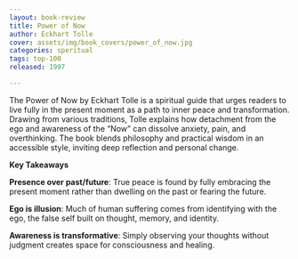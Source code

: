 ```yaml
---
layout: book-review
title: Power of Now
author: Eckhart Tolle
cover: assets/img/book_covers/power_of_now.jpg
categories: speritual
tags: top-100
released: 1997

---
```

The Power of Now by Eckhart Tolle is a spiritual guide that urges readers to live fully in the present moment as a path to inner peace and transformation. Drawing from various traditions, Tolle explains how detachment from the ego and awareness of the “Now” can dissolve anxiety, pain, and overthinking. The book blends philosophy and practical wisdom in an accessible style, inviting deep reflection and personal change.

**Key Takeaways**

**Presence over past/future**: True peace is found by fully embracing the present moment rather than dwelling on the past or fearing the future.

**Ego is illusion**: Much of human suffering comes from identifying with the ego, the false self built on thought, memory, and identity.

**Awareness is transformative**: Simply observing your thoughts without judgment creates space for consciousness and healing.